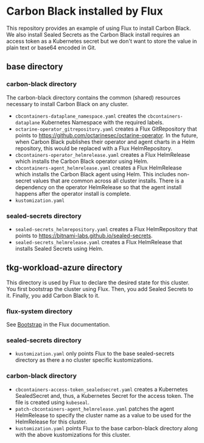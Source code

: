 # Carbon Black installed by Flux
 This repository provides an example of using Flux to install Carbon Black. We also install Sealed Secrets as the Carbon Black install requires an access token as a Kubernetes secret but we don't want to store the value in plain text or base64 encoded in Git.

## base directory

### carbon-black directory
 The carbon-black directory contains the common (shared) resources necessary to install Carbon Black on any cluster.
 * `cbcontainers-dataplane_namespace.yaml` creates the `cbcontainers-dataplane` Kubernetes Namespace with the required labels.
 * `octarine-operator_gitrepository.yaml` creates a Flux GitRepository that points to https://github.com/octarinesec/octarine-operator. In the future, when Carbon Black publishes their operator and agent charts in a Helm repository, this would be replaced with a Flux HelmRepository.
 * `cbcontainers-operator_helmrelease.yaml` creates a Flux HelmRelease which installs the Carbon Black operator using Helm.
 * `cbcontainers-agent_helmrelease.yaml` creates a Flux HelmRelease which installs the Carbon Black agent using Helm. This includes non-secret values that are common across all cluster installs. There is a dependency on the operator HelmRelease so that the agent install happens after the operator install is complete.
 * `kustomization.yaml`

### sealed-secrets directory
 * `sealed-secrets_helmrepository.yaml` creates a Flux HelmRepository that points to https://bitnami-labs.github.io/sealed-secrets.
 * `sealed-secrets_helmrelease.yaml` creates a Flux HelmRelease that installs Sealed Secrets using Helm.

## tkg-workload-azure directory
 This directory is used by Flux to declare the desired state for this cluster. You first bootstrap the cluster using Flux. Then, you add Sealed Secrets to it. Finally, you add Carbon Black to it.

### flux-system directory
 See [Bootstrap](https://fluxcd.io/flux/cheatsheets/bootstrap/) in the Flux documentation.

### sealed-secrets directory
 * `kustomization.yaml` only points Flux to the base sealed-secrets directory as there a no cluster specific kustomizations.

### carbon-black directory
 * `cbcontainers-access-token_sealedsecret.yaml` creates a Kubernetes SealedSecret and, thus, a Kubernetes Secret for the access token. The file is created using `kubeseal`.
 * `patch-cbcontainers-agent_helmrelease.yaml` patches the agent HelmRelease to specify the cluster name as a value to be used for the HelmRelease for this cluster.
 * `kustomization.yaml` points Flux to the base carbon-black directory along with the above kustomizations for this cluster.